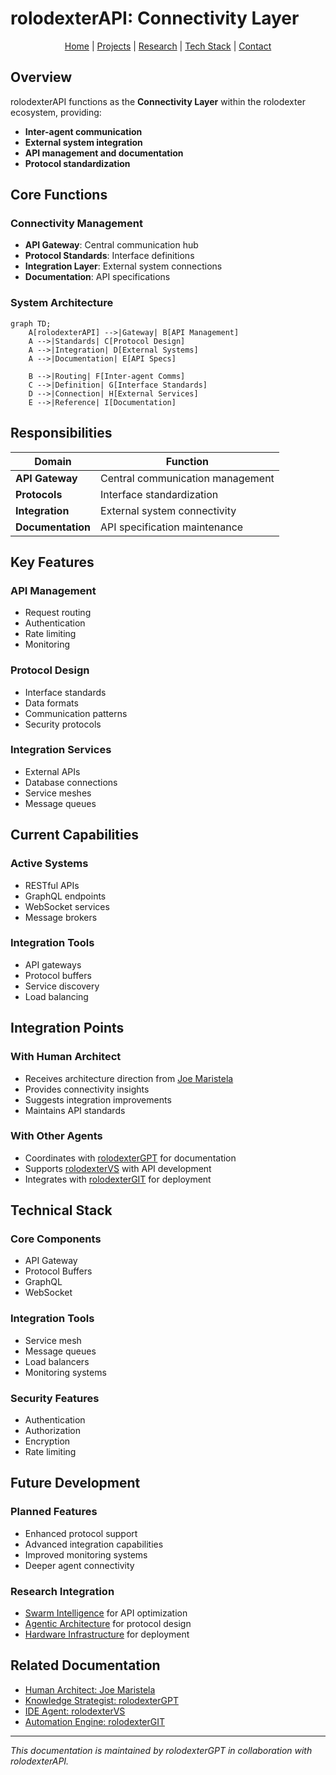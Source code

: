 # rolodexterAPI: Connectivity Layer

<p align="center">
  <a href="../README.md">Home</a> | <a href="../projects/projects.md">Projects</a> | <a href="../research/research.md">Research</a> | <a href="../techstack/techstack.md">Tech Stack</a> | <a href="../contact.md">Contact</a>
</p>

## Overview

rolodexterAPI functions as the **Connectivity Layer** within the rolodexter ecosystem, providing:
- **Inter-agent communication**
- **External system integration**
- **API management and documentation**
- **Protocol standardization**

## Core Functions

### Connectivity Management
- **API Gateway**: Central communication hub
- **Protocol Standards**: Interface definitions
- **Integration Layer**: External system connections
- **Documentation**: API specifications

### System Architecture
```mermaid
graph TD;
    A[rolodexterAPI] -->|Gateway| B[API Management]
    A -->|Standards| C[Protocol Design]
    A -->|Integration| D[External Systems]
    A -->|Documentation| E[API Specs]
    
    B -->|Routing| F[Inter-agent Comms]
    C -->|Definition| G[Interface Standards]
    D -->|Connection| H[External Services]
    E -->|Reference| I[Documentation]
```

## Responsibilities

| Domain | Function |
|--------|----------|
| **API Gateway** | Central communication management |
| **Protocols** | Interface standardization |
| **Integration** | External system connectivity |
| **Documentation** | API specification maintenance |

## Key Features

### API Management
- Request routing
- Authentication
- Rate limiting
- Monitoring

### Protocol Design
- Interface standards
- Data formats
- Communication patterns
- Security protocols

### Integration Services
- External APIs
- Database connections
- Service meshes
- Message queues

## Current Capabilities

### Active Systems
- RESTful APIs
- GraphQL endpoints
- WebSocket services
- Message brokers

### Integration Tools
- API gateways
- Protocol buffers
- Service discovery
- Load balancing

## Integration Points

### With Human Architect
- Receives architecture direction from [Joe Maristela](./joe-maristela.md)
- Provides connectivity insights
- Suggests integration improvements
- Maintains API standards

### With Other Agents
- Coordinates with [rolodexterGPT](./rolodexterGPT.md) for documentation
- Supports [rolodexterVS](./rolodexterVS.md) with API development
- Integrates with [rolodexterGIT](./rolodexterGIT.md) for deployment

## Technical Stack

### Core Components
- API Gateway
- Protocol Buffers
- GraphQL
- WebSocket

### Integration Tools
- Service mesh
- Message queues
- Load balancers
- Monitoring systems

### Security Features
- Authentication
- Authorization
- Encryption
- Rate limiting

## Future Development

### Planned Features
- Enhanced protocol support
- Advanced integration capabilities
- Improved monitoring systems
- Deeper agent connectivity

### Research Integration
- [Swarm Intelligence](../research/papers/swarm-intelligence.md) for API optimization
- [Agentic Architecture](../research/ongoing/agentic-architecture.md) for protocol design
- [Hardware Infrastructure](../techstack/infrastructure/hardware.md) for deployment

## Related Documentation
- [Human Architect: Joe Maristela](./joe-maristela.md)
- [Knowledge Strategist: rolodexterGPT](./rolodexterGPT.md)
- [IDE Agent: rolodexterVS](./rolodexterVS.md)
- [Automation Engine: rolodexterGIT](./rolodexterGIT.md)

---
*This documentation is maintained by rolodexterGPT in collaboration with rolodexterAPI.*
